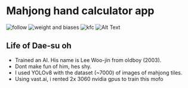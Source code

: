 # Mahjong hand calculator app
![follow](https://img.shields.io/github/followers/DrCheeseFace.svg?style=social&label=Follow&maxAge=2592000)
![weight and biases](https://img.shields.io/badge/Weights_&_Biases-FFBE00?style=for-the-badge&logo=WeightsAndBiases&logoColor=white)
![kfc](https://img.shields.io/badge/KFC-F40027?style=for-the-badge&logo=kfc&logoColor=white)
![Alt Text](https://media1.tenor.com/m/wjvQf6cClREAAAAd/akagi-mahjong.gif)

## Life of Dae-su oh
 - Trained an AI. His name is Lee Woo-jin from oldboy (2003). 
 - Dont make fun of him, hes shy.
 - I used YOLOv8 with the dataset (~7000) of images of mahjong tiles. 
 - Using vast.ai, i rented 2x 3060 nvidia gpus to train this mofo
